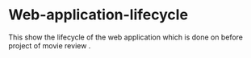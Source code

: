 # Web-application-lifecycle
This show the lifecycle of the web application which is done on before project of movie review
.
